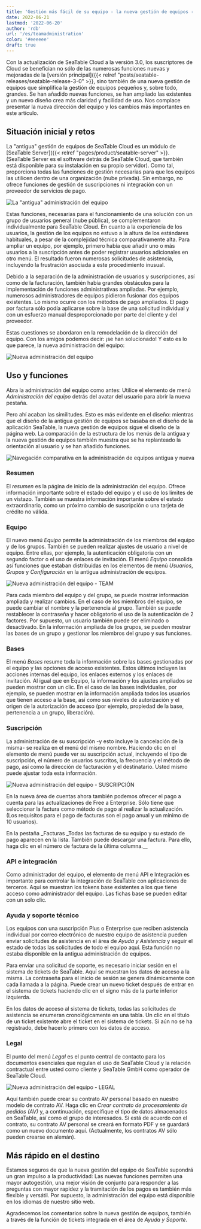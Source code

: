 ```yaml
---
title: 'Gestión más fácil de su equipo - la nueva gestión de equipos - SeaTable'
date: 2022-06-21
lastmod: '2022-06-20'
author: 'rdb'
url: '/es/teamadministration'
color: '#eeeeee'
draft: true
---
```


Con la actualización de SeaTable Cloud a la versión 3.0, los suscriptores de Cloud se benefician no sólo de las numerosas funciones nuevas y mejoradas de la [versión principal]({{< relref "posts/seatable-releases/seatable-release-3-0" >}}, sino también de una nueva gestión de equipos que simplifica la gestión de equipos pequeños y, sobre todo, grandes. Se han añadido nuevas funciones, se han ampliado las existentes y un nuevo diseño crea más claridad y facilidad de uso. Nos complace presentar la nueva dirección del equipo y los cambios más importantes en este artículo.

## Situación inicial y retos

La "antigua" gestión de equipos de SeaTable Cloud es un módulo de [SeaTable Server]({{< relref "pages/product/seatable-server" >}}. (SeaTable Server es el software detrás de SeaTable Cloud, que también está disponible para su instalación en su propio servidor). Como tal, proporciona todas las funciones de gestión necesarias para que los equipos las utilicen dentro de una organización (nube privada). Sin embargo, no ofrece funciones de gestión de suscripciones ni integración con un proveedor de servicios de pago.

![La "antigua" administración del equipo](https://seatable.io/wp-content/uploads/2022/06/TeamAdministration_old.png)

Estas funciones, necesarias para el funcionamiento de una solución con un grupo de usuarios general (nube pública), se complementaron individualmente para SeaTable Cloud. En cuanto a la experiencia de los usuarios, la gestión de los equipos no estuvo a la altura de los estándares habituales, a pesar de la complejidad técnica comparativamente alta. Para ampliar un equipo, por ejemplo, primero había que añadir uno o más usuarios a la suscripción antes de poder registrar usuarios adicionales en otro menú. El resultado fueron numerosas solicitudes de asistencia, incluyendo la frustración asociada a este procedimiento inusual.

Debido a la separación de la administración de usuarios y suscripciones, así como de la facturación, también había grandes obstáculos para la implementación de funciones administrativas ampliadas. Por ejemplo, numerosos administradores de equipos pidieron fusionar dos equipos existentes. Lo mismo ocurre con los métodos de pago ampliados. El pago por factura sólo podía aplicarse sobre la base de una solicitud individual y con un esfuerzo manual desproporcionado por parte del cliente y del proveedor.

Estas cuestiones se abordaron en la remodelación de la dirección del equipo. Con los amigos podemos decir: ¡se han solucionado! Y esto es lo que parece, la nueva administración del equipo:

![Nueva administración del equipo](https://seatable.io/wp-content/uploads/2022/06/TeamAdministration_Overview_.png)

## Uso y funciones

Abra la administración del equipo como antes: Utilice el elemento de menú _Administración del equipo_ detrás del avatar del usuario para abrir la nueva pestaña.

Pero ahí acaban las similitudes. Esto es más evidente en el diseño: mientras que el diseño de la antigua gestión de equipos se basaba en el diseño de la aplicación SeaTable, la nueva gestión de equipos sigue el diseño de la página web. La comparación de la estructura de los menús de la antigua y la nueva gestión de equipos también muestra que se ha replanteado la orientación al usuario y se han añadido funciones.

![Navegación comparativa en la administración de equipos antigua y nueva](https://seatable.io/wp-content/uploads/2022/06/Teamverwaltung_Navigation.png)

### Resumen

El _resumen_ es la página de inicio de la administración del equipo. Ofrece información importante sobre el estado del equipo y el uso de los límites de un vistazo. También se muestra información importante sobre el estado extraordinario, como un próximo cambio de suscripción o una tarjeta de crédito no válida.

### Equipo

El nuevo menú _Equipo_ permite la administración de los miembros del equipo y de los grupos. También se pueden realizar ajustes de usuario a nivel de equipo. Entre ellas, por ejemplo, la autenticación obligatoria con un segundo factor o el uso de enlaces de invitación. El menú _Equipo_ consolida así funciones que estaban distribuidas en los elementos de menú _Usuarios_, _Grupos_ y _Configuración_ en la antigua administración de equipos.

![Nueva administración del equipo - TEAM](https://seatable.io/wp-content/uploads/2022/06/TeamAdministration_Team.png)

Para cada miembro del equipo y del grupo, se puede mostrar información ampliada y realizar cambios. En el caso de los miembros del equipo, se puede cambiar el nombre y la pertenencia al grupo. También se puede restablecer la contraseña y hacer obligatorio el uso de la autenticación de 2 factores. Por supuesto, un usuario también puede ser eliminado o desactivado. En la información ampliada de los grupos, se pueden mostrar las bases de un grupo y gestionar los miembros del grupo y sus funciones.

### Bases

El menú _Bases_ resume toda la información sobre las bases gestionadas por el equipo y las opciones de acceso existentes. Estos últimos incluyen las acciones internas del equipo, los enlaces externos y los enlaces de invitación. Al igual que en Equipo, la información y los ajustes ampliados se pueden mostrar con un clic. En el caso de las bases individuales, por ejemplo, se pueden mostrar en la información ampliada todos los usuarios que tienen acceso a la base, así como sus niveles de autorización y el origen de la autorización de acceso (por ejemplo, propiedad de la base, pertenencia a un grupo, liberación).

### Suscripción

La administración de su suscripción -y esto incluye la cancelación de la misma- se realiza en el menú del mismo nombre. Haciendo clic en el elemento de menú puede ver su suscripción actual, incluyendo el tipo de suscripción, el número de usuarios suscritos, la frecuencia y el método de pago, así como la dirección de facturación y el destinatario. Usted mismo puede ajustar toda esta información.

![Nueva administración del equipo - SUSCRIPCIÓN](https://seatable.io/wp-content/uploads/2022/06/subscription-and-invoices.png)

En la nueva área de cuentas ahora también podemos ofrecer el pago a cuenta para las actualizaciones de Free a Enterprise. Sólo tiene que seleccionar la factura como método de pago al realizar la actualización. (Los requisitos para el pago de facturas son el pago anual y un mínimo de 10 usuarios).

En la pestaña \_Facturas \_Todas las facturas de su equipo y su estado de pago aparecen en la lista. También puede descargar una factura. Para ello, haga clic en el número de factura de la última columna.\_\_

### API e integración

Como administrador del equipo, el elemento de menú API e Integración es importante para controlar la integración de SeaTable con aplicaciones de terceros. Aquí se muestran los tokens base existentes a los que tiene acceso como administrador del equipo. Las fichas base se pueden editar con un solo clic.

### Ayuda y soporte técnico

Los equipos con una suscripción Plus o Enterprise que reciben asistencia individual por correo electrónico de nuestro equipo de asistencia pueden enviar solicitudes de asistencia en el área de _Ayuda y Asistencia_ y seguir el estado de todas las solicitudes de todo el equipo aquí. Esta función no estaba disponible en la antigua administración de equipos.

Para enviar una solicitud de soporte, es necesario iniciar sesión en el sistema de tickets de SeaTable. Aquí se muestran los datos de acceso a la misma. La contraseña para el inicio de sesión se genera dinámicamente con cada llamada a la página. Puede crear un nuevo ticket después de entrar en el sistema de tickets haciendo clic en el signo más de la parte inferior izquierda.

En los datos de acceso al sistema de tickets, todas las solicitudes de asistencia se enumeran cronológicamente en una tabla. Un clic en el título de un ticket existente abre el ticket en el sistema de tickets. Si aún no se ha registrado, debe hacerlo primero con los datos de acceso.

### Legal

El punto del menú _Legal_ es el punto central de contacto para los documentos esenciales que regulan el uso de SeaTable Cloud y la relación contractual entre usted como cliente y SeaTable GmbH como operador de SeaTable Cloud.

![Nueva administración del equipo - LEGAL](https://seatable.io/wp-content/uploads/2022/06/TeamAdministration_Legal.png)

Aquí también puede crear su contrato AV personal basado en nuestro modelo de contrato AV. Haga clic en _Crear contrato de procesamiento de pedidos (AV)_ y, a continuación, especifique el tipo de datos almacenados en SeaTable, así como el grupo de interesados. Si está de acuerdo con el contrato, su contrato AV personal se creará en formato PDF y se guardará como un nuevo documento aquí. (Actualmente, los contratos AV sólo pueden crearse en alemán).

## Más rápido en el destino

Estamos seguros de que la nueva gestión del equipo de SeaTable supondrá un gran impulso a la productividad: Las nuevas funciones permiten una mayor autogestión, una mejor visión de conjunto para responder a las preguntas con mayor rapidez y la tramitación de los pagos es también más flexible y versátil. Por supuesto, la administración del equipo está disponible en los idiomas de nuestro sitio web.

Agradecemos los comentarios sobre la nueva gestión de equipos, también a través de la función de tickets integrada en el área de _Ayuda y Soporte_.
